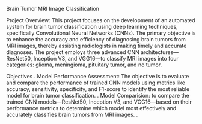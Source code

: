 Brain Tumor MRI Image Classification

Project Overview:
This project focuses on the development of an automated system for brain tumor classification using deep learning techniques, specifically Convolutional Neural Networks (CNNs). The primary objective is to enhance the accuracy and efficiency of diagnosing brain tumors from MRI images, thereby assisting radiologists in making timely and accurate diagnoses. The project employs three advanced CNN architectures—ResNet50, Inception V3, and VGG16—to classify MRI images into four categories: glioma, meningioma, pituitary tumor, and no tumor.

Objectives
. Model Performance Assessment: The objective is to evaluate and compare the performance of trained CNN models using metrics like accuracy, sensitivity, specificity, and F1-score to identify the most reliable model for brain tumor classification.
. Model Comparision:  to compare the trained CNN models—ResNet50, Inception V3, and VGG16—based on their performance metrics to determine which model most effectively and accurately classifies brain tumors from MRI images.
.






